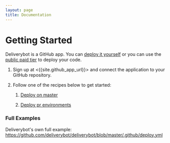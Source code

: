 ```yaml
---
layout: page
title: Documentation
---
```


# Getting Started

Deliverybot is a GitHub app. You can [deploy it yourself](self-hosting) or you
can use the [public paid tier]({{site.deliverybot_url}}) to deploy your code.

1. Sign up at <{{site.github_app_url}}> and connect the application to your
   GitHub repository.

2. Follow one of the recipes below to get started:

    1. [Deploy on master](/docs/recipes/deploy-on-master)

    2. [Deploy pr environments](/docs/recipes/deploy-pr-environments)


### Full Examples

Deliverybot's own full example:
<https://github.com/deliverybot/deliverybot/blob/master/.github/deploy.yml>
